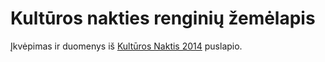 # Kultūros nakties renginių žemėlapis

Įkvėpimas ir duomenys iš [Kultūros Naktis 2014](http://www.kulturosnaktis.lt/lt/projects/map) puslapio.
